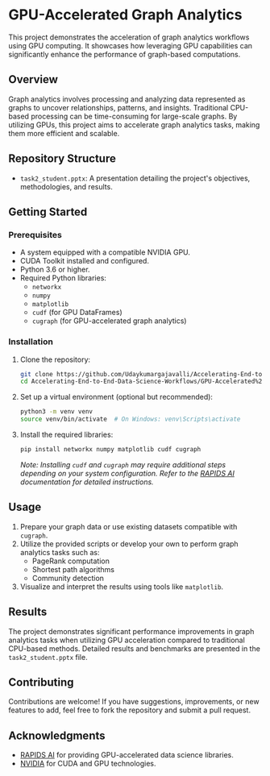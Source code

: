 
# GPU-Accelerated Graph Analytics

This project demonstrates the acceleration of graph analytics workflows using GPU computing. It showcases how leveraging GPU capabilities can significantly enhance the performance of graph-based computations.

## Overview

Graph analytics involves processing and analyzing data represented as graphs to uncover relationships, patterns, and insights. Traditional CPU-based processing can be time-consuming for large-scale graphs. By utilizing GPUs, this project aims to accelerate graph analytics tasks, making them more efficient and scalable.

## Repository Structure

- `task2_student.pptx`: A presentation detailing the project's objectives, methodologies, and results.

## Getting Started

### Prerequisites

- A system equipped with a compatible NVIDIA GPU.
- CUDA Toolkit installed and configured.
- Python 3.6 or higher.
- Required Python libraries:
  - `networkx`
  - `numpy`
  - `matplotlib`
  - `cudf` (for GPU DataFrames)
  - `cugraph` (for GPU-accelerated graph analytics)

### Installation

1. Clone the repository:

   ```bash
   git clone https://github.com/Udaykumargajavalli/Accelerating-End-to-End-Data-Science-Workflows.git
   cd Accelerating-End-to-End-Data-Science-Workflows/GPU-Accelerated%20Graph%20Analytics
   ```

2. Set up a virtual environment (optional but recommended):

   ```bash
   python3 -m venv venv
   source venv/bin/activate  # On Windows: venv\Scripts\activate
   ```

3. Install the required libraries:

   ```bash
   pip install networkx numpy matplotlib cudf cugraph
   ```

   *Note: Installing `cudf` and `cugraph` may require additional steps depending on your system configuration. Refer to the [RAPIDS AI](https://rapids.ai/start.html) documentation for detailed instructions.*

## Usage

1. Prepare your graph data or use existing datasets compatible with `cugraph`.
2. Utilize the provided scripts or develop your own to perform graph analytics tasks such as:
   - PageRank computation
   - Shortest path algorithms
   - Community detection
3. Visualize and interpret the results using tools like `matplotlib`.

## Results

The project demonstrates significant performance improvements in graph analytics tasks when utilizing GPU acceleration compared to traditional CPU-based methods. Detailed results and benchmarks are presented in the `task2_student.pptx` file.

## Contributing

Contributions are welcome! If you have suggestions, improvements, or new features to add, feel free to fork the repository and submit a pull request.


## Acknowledgments

- [RAPIDS AI](https://rapids.ai/) for providing GPU-accelerated data science libraries.
- [NVIDIA](https://www.nvidia.com/) for CUDA and GPU technologies.

